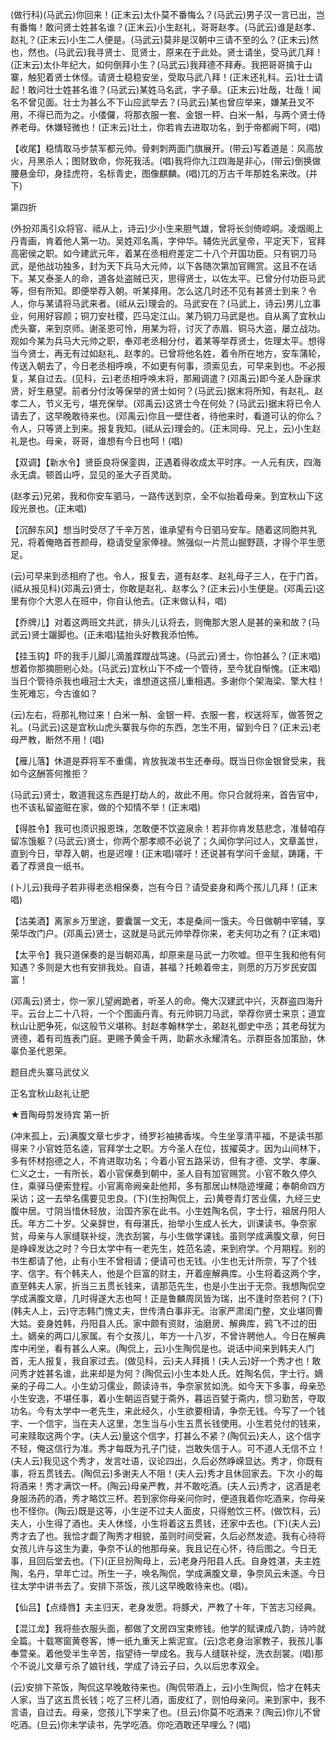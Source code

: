 <!-- { "loadSidebar": true } -->
(做行科)(马武云)你回来！(正末云)太仆莫不番悔么？(马武云)男子汉一言已出，岂有番悔！敢问贤士姓甚名谁？(正末云)小生赵礼，哥哥赵孝。(马武云)谁是赵孝、赵礼？(正末云)小生二人便是。(马武云)莫非是汉朝中三请不至的么？(正末云)然也，然也。(马武云)我寻贤士、觅贤士，原来在于此处。贤士请坐，受马武几拜！(正末云)太仆年纪大，如何倒拜小生？(马武云)我拜德不拜寿。我把哥哥擒于山寨，触犯着贤士休怪。请贤士稳稳安坐，受取马武八拜！(正末还礼科。云)壮士请起！敢问壮士姓甚名谁？(马武云)某姓马名武，字子章。(正末云)壮哉，壮哉！闻名不曾见面。壮士为甚么不下山应武举去？(马武云)某也曾应举来，嫌某丑叉不用，不得已而为之。小偻儸，将那衣服一套、金银一秤、白米一斛，与两个贤士侍养老母。休嫌轻微也！(正末云)壮土，你若肯去进取功名，到于帝都阙下呵，(唱)

【收尾】稳情取马步禁军都元帅。骨剌刺两面门旗展开。(带云)写着道是：风高放火，月黑杀人；图财致命，你死我活。(唱)我将你九江四海是非心，(带云)倒换做腰悬金印，身挂虎符，名标青史，图像麒麟。(唱)兀的万古千年那姓名来改。(并下)

第四折

(外扮邓禹引众将官、祗从上，诗云)少小生来胆气雄，曾将长剑倚崆峒。凌烟阁上丹青画，肯着他人第一功。吴姓邓名禹，字仲华。辅佐光武皇帝，平定天下，官拜高密侯之职。如今建武元年，着某在丞相府差定二十八个开国功臣。只有铜刀马武，是他战功独多，封为天下兵马大元帅，以下各随次第加官赐赏。这且不在话下。某又泰圣人的命，道各处盗贼已灭，思得贤士，以佐太平。已曾分付功臣马武等，但有所知。即便举荐入朝。听某择用。怎么这几时还不见有甚贤士到来？令人，你与某请将马武来者。(祗从云)理会的。马武安在？(马武上，诗云)男儿立事业，何用好容颜；铜刀安社稷，匹马定江山。某乃铜刀马武是也。自从离了宜秋山虎头寨，来到京师。谢圣恩可怜，用某为将，讨灭了赤眉、铜马大盗，屡立战功。观如今某为兵马大元帅之职，奉邓老丞相分付，着某等举荐贤士，佐理太平。想得当今贤士，再无有过如赵礼、赵孝的。已曾将他名姓，着令所在地方，安车蒲轮，传送入朝去了，今日老丞相呼唤，不如更有何事，须索见去，可早来到也。不必报复，某自过去。(见科，云)老丞相呼唤末将，那厢调遣？(邓禹云)即今圣人卧寐求贤，好生悬望。前者分付汝等保举的贤士如何？(马武云)据末将所知，有赵礼、赵孝二人，节义无亏，堪充保举。(邓禹云)这贤士今在何处？(马武云)据末将已令人请去了，这早晚敢待来也。(邓禹云)你且一壁住者，待他来时，看道可认的你么？令人，只等贤上到来。报复我知。(祗从云)理会的。(正末同母、兄上，云)小生赵礼是也。母亲，哥哥，谁想有今日也呵！(唱)

【双调】【新水令】贤臣良将保銮舆，正遇着得收成太平时序。一人元有庆，四海永无虞。顿首山呼，显见的圣大子百灵助。

(赵孝云)兄弟，我和你安车驷马，一路传送到京，全不似抬着母亲。到宜秋山下这段光景也。(正末唱)

【沉醉东风】想当时受尽了千辛万苦，谁承望有今日驷马安车。随着这同胞共乳兄，将着俺皓首苍颜母，稳请受皇家俸禄。煞强似一片荒山掘野蔬，才得个平生愿足。

(云)可早来到丞相府了也。令人，报复去，道有赵孝、赵礼母子三人，在于门首。(祗从报见科)(邓禹云)贤士，你敢是赵礼、赵孝么？(正末云)小生便是。(邓禹云)这里有你个大恩人在班中，你自认他去。(正末做认科，唱)

【乔牌儿】对着这两班文共武，排头儿认将去，则俺那大恩人是甚的亲和故？(马武云)贤士躧脚也。(正未唱)猛抬头好教我添怕怖。

【挂玉钩】吓的我手儿脚儿滴羞蹀躞战笃速。(马武云)贤士，你怕甚么？(正末唱)想着你那摘胆剜心处。(马武云)宜秋山下不成一个管待，至今犹自惭愧。(正末唱)当日个管待杀我也峨冠士大夫，谁想道这搭儿重相遇。多谢你个架海梁、擎大柱！生死难忘，今古谁如？

(云)左右，将那礼物过来！白米一斛、金银一秤、衣服一套，权送将军，做答贺之礼。(马武云)这是宜秋山虎头寨我与你的东西，怎生不用，留到今日？(正末云)老母严教，断然不用！(唱)

【雁儿落】休道是莽将军不重儒，肯放我泼书生还奉母。既当日你金银曾受来，我如今这酬答何推拒？

(马武云)贤士，敢道我这东西是打劫人的，故此不用。你只合就将来，首告官中，也不该私留盗赃在家，做的个知情不举！(正末唱)

【得胜令】我可也须识报恩珠，怎敢便不饮盗泉余！若非你肯发慈悲念，准替咱存留冻饿躯？(马武云)贤士，你两个那孝顺不必说了；久闻你学问过人，文章盖世，直到今日，举荐入朝，也是迟哩！(正末唱)嗟吁！还说甚有学问千金赋，踌躇，干着了荐贤良一纸书。

(卜儿云)我母子若非得老丞相保奏，岂有今日？请受妾身和两个孩儿几拜！(正末唱)

【沽美酒】离家乡万里途，要囊箧一文无，本是桑间一饿夫。今日做朝中宰辅，享荣华改门户。(邓禹云)贤士，这就是马武元帅举荐你来，老夫何功之有？(正末唱)

【太平令】我只道保奏的是当朝邓禹，却原来是马武一力吹嘘。但平生我和他有何知遇？多则是大也有安排我处。自语，甚福？托赖着帝主，则愿的万万岁民安国富！

(邓禹云)贤士，你一家儿望阙跪者，听圣人的命。俺大汉建武中兴，灭群盗四海升平。云台上二十八将，一个个图画丹青。有元帅铜刀马武，举荐你贤士来京；道宜秋山让肥争死，似这般节义堪称。封赵孝翰林学士，弟赵礼御史中丞；其老母犹为贤德，着有司旌表门庭。更赐予黄金千两，助薪水永耀清名。示群臣各加策励，休辜负圣代恩荣。

题目虎头寨马武仗义

正名宜秋山赵礼让肥
　

★晋陶母剪发待宾
第一折

(冲末孤上，云)满腹文章七步才，绮罗衫袖拂香埃。今生坐享清平福，不是读书那得来？小官姓范名逵，官拜学士之职。方今圣人在位，拔擢英才。因为山间林下，多有怀材抱德之人，不肯进取功名；今着小官五路采访，但有才德、文学、孝廉、仁义之士，一有所长，着小官保奏到朝中，圣人自有加官赐赏。小官不敢久停久住，乘驿马便索登程。小官离帝阙亲赴他邦，多有那居山林隐迹埋藏；奉朝命四方采访；这一去举名儒要见忠良。(下)(生扮陶侃上，云)黄卷青灯苦业儒，九经三史腹中居。寸阴当惜休轻放，治国齐家在此书。小生姓陶名侃，字士行，祖居丹阳人氏。年方二十岁。父亲辞世，有母湛氏，抬举小生成人长大，训课读书。争奈家贫，母亲与人家缝联补绽，洗衣刮裳，与小生做学课钱。虽则学成满腹文章，何日是峥嵘发达之时？今日太学中有一老先生，姓范名逵，来到府学。个月期程。别的书生都请了他，止有小生不曾相请；便请可也无钱。小生也无计所奈，写了个钱字、信字。有个韩夫人，他是个巨富的财主，开着座解典库。小生将着这两个字，直至韩夫人家，折当三五贯长钱来，请那范先生，也是小生出于无奈。我想陶侃空学成满腹文章，几时得遂大志也呵！正是鲁麟周凤皆为瑞，出不逢时奈若何？(下)(韩夫人上，云)守志韩门愧丈夫，世传清白事非无。治家严肃闺门整，文业堪同曹大姑。妾身姓韩，丹阳县人氏。家中颇有资财，油磨房、解典库，鸦飞不过的田土。嫡亲的两口儿家属。有个女孩儿，年方一十八岁，不曾许聘他人。今日在解典库中闲坐，看有甚么人来。(陶侃上，云)小生陶侃是也。说话中间来到韩夫人门首，无人报复，我自家过去。(做见科，云)夫人拜揖！(夫人云)好一个秀才也！敢问秀才姓甚名谁，此来却是为何？(陶侃云)小生本处人氏。姓陶名侃，字士行。嫡亲的子母二人。小生幼习儒业，颇读诗书，争奈家贫如洗。如今天下多事，母亲恐小生安逸，不堪任事，着小生朝运百甓于斋外，暮运百甓于斋内，惯习勤苦，夺取功名。今有太学中一老先生，来此经久，小生欲要相请，争奈无钱。今写了一个钱字、一个信宇，当在夫人这里，怎生当与小生五贯长钱使用。小生若兑付的钱来，可来赎取这两个字。(夫人云)量这个信字，打甚么不紧？(陶侃云)夫人，这个信字不轻，俺这信行为准。秀才每既为孔子门徒，岂敢失信于人。可不道人无信不立！(夫人云)我见这个秀才，发言吐语，议论四出，久后必然峥嵘显达。秀才，你既有事，将五贯钱去。(陶侃云)多谢夫人不阻！(夫人云)秀才且休回家去。下次
小的每将酒来！秀才满饮一杯。(陶云)母亲严教，并不敢吃酒。(夫人云)秀才，这酒是老身服汤药的酒，秀才略饮三杯。若到家你母亲问你时，便道我着你吃酒来，你母亲也不怪你。(陶云)既是这等，小生逆不过夫人面皮，只得勉饮三杯。(做饮科，云)夫人，小生得了酒也。夫人休怪，小生将着这五贯钱，还家中去也。(下)(夫人云)秀才去了也。我恰才觑了陶秀才相貌，虽则时间受窘，久后必然发迹。我有心待将女孩儿许与这生为妻，争奈不认的他那母亲。我且记在心怀，待后图之。今日无事，且回后堂去也。(下)(正旦扮陶母上，云)老身丹阳县人氏。自身姓湛，夫主姓陶，名丹，早年亡过。所生一子，唤名陶侃，学成满腹文章，争奈风云未遂。今日往太学中讲书去了。安排下茶饭，孩儿这早晚敢待来也。(唱)。

【仙吕】【点绛唇】夫主归天，老身发愿。将豚犬，严教了十年，下苦志习经典。

【混江龙】我将些衣服头面，都做了文房四宝束修钱。他学的赋课成八韵，诗吟就全篇。十载寒窗黄卷客，博一纸九重天上紫泥宣。(云)念老身治家教子，我孩儿事奉萱亲。着他受半生辛苦，指望待一举成名。我与人缝联补绽，洗衣刮裳。(唱)那个不说儿文章亏杀了娘针线，学成了诗云子曰，久以后忠孝双全。

(云)安排下茶饭，陶侃这早晚敢待来也。(陶侃带酒上，云)小生陶侃，恰才在韩夫人家，当了这五贯长钱；吃了三杯儿酒，面皮红了，则怕母亲问。来到家中，我不言语，自过去。母亲，您孩儿下学来了也。(旦云)你莫不吃酒来？(陶云)你儿不曾吃酒。(旦云)你未学读书，先学吃酒。你吃酒敢还早哩么？(唱)


